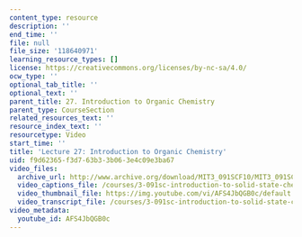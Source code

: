 ```yaml
---
content_type: resource
description: ''
end_time: ''
file: null
file_size: '118640971'
learning_resource_types: []
license: https://creativecommons.org/licenses/by-nc-sa/4.0/
ocw_type: ''
optional_tab_title: ''
optional_text: ''
parent_title: 27. Introduction to Organic Chemistry
parent_type: CourseSection
related_resources_text: ''
resource_index_text: ''
resourcetype: Video
start_time: ''
title: 'Lecture 27: Introduction to Organic Chemistry'
uid: f9d62365-f3d7-63b3-3b06-3e4c09e3ba67
video_files:
  archive_url: http://www.archive.org/download/MIT3_091SCF10/MIT3_091SCF10lec27_300k.mp4
  video_captions_file: /courses/3-091sc-introduction-to-solid-state-chemistry-fall-2010/f903b79957ac57d795d51d403a51eb5c_AFS4JbQGB0c.vtt
  video_thumbnail_file: https://img.youtube.com/vi/AFS4JbQGB0c/default.jpg
  video_transcript_file: /courses/3-091sc-introduction-to-solid-state-chemistry-fall-2010/a2341e88c97dcd92b5e0461eb3c85786_AFS4JbQGB0c.pdf
video_metadata:
  youtube_id: AFS4JbQGB0c
---
```

